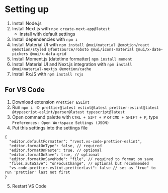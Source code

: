 # Setting up

1. Install Node.js
2. Install Next.js with `npx create-next-app@latest`
   - install with default settings
3. Install dependencies with `npm i`
4. Install Material UI with `npm install @mui/material @emotion/react @emotion/styled @fontsource/roboto @mui/icons-material @mui/x-date-pickers @mui/x-data-grid`
5. Install Moment.js (datetime formatter) `npm install moment`
6. Install Material UI and Next.js integration with `npm install @mui/material-nextjs @emotion/cache`
7. Install RxJS with `npm install rxjs`

## For VS Code

1. Download extension `Prettier ESLint`
2. Run `npm i -D prettier@latest eslint@latest prettier-eslint@latest @typescript-eslint/parser@latest typescript@latest`
3. Open command palette with `CTRL + SIFT + P` or `CMD + SHIFT + P`, type `Preferences: Open Workspace Settings (JSON)`
4. Put this settings into the settings file

```
{
  "editor.defaultFormatter": "rvest.vs-code-prettier-eslint",
  "editor.formatOnType": false, // required
  "editor.formatOnPaste": true, // optional
  "editor.formatOnSave": true, // optional
  "editor.formatOnSaveMode": "file", // required to format on save
  "files.autoSave": "onFocusChange", // optional but recommended
  "vs-code-prettier-eslint.prettierLast": false // set as "true" to run 'prettier' last not first
}
```

5. Restart VS Code
